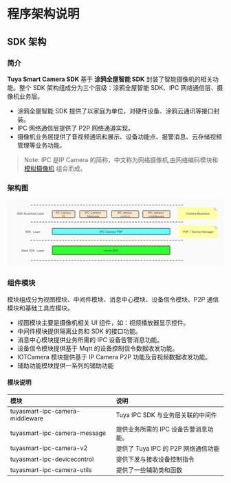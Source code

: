 #  程序架构说明



## SDK 架构



### 简介

**Tuya Smart Camera SDK** 基于 **涂鸦全屋智能 SDK** 封装了智能摄像机的相关功能。整个 SDK 架构组成分为三个层级：涂鸦全屋智能 SDK、IPC 网络通信层、摄像机业务层。

- 涂鸦全屋智能 SDK 提供了以家庭为单位，对硬件设备、涂鸦云通讯等接口封装。
- IPC 网络通信层提供了 P2P 网络通道实现。
- 摄像机业务层提供了音视频通讯和展示、设备功能点、报警消息、云存储视频管理等业务功能。

> Note: IPC 是IP Camera 的简称，中文称为网络摄像机,由网络编码模块和 [模拟摄像机](https://baike.baidu.com/item/模拟摄像机/4419990) 组合而成。



### 架构图

![image](./images/ProgramArchitecure.jpg)



### 组件模块

模块组成分为视图模块、中间件模块、消息中心模块、设备信令模块、P2P 通信模块和基础工具库模块。

- 视图模块主要是摄像机相关 UI 组件，如：视频播放器显示控件。
- 中间件模块提供隔离业务和 SDK 的接口功能。
- 消息中心模块提供业务所需的 IPC 设备告警消息功能。
- 设备信令模块提供基于 Mqtt 的设备控制信令数据收发功能。
- IOTCamera 模块提供基于 IP Camera P2P 功能及音视频数据收发功能。
- 辅助功能模块提供一系列的辅助功能



#### 模块说明

| 模块                            | 说明                                  |
| :------------------------------- | :------------------------------------- |
| tuyasmart-ipc-camera-middleware | Tuya IPC SDK 与业务层关联的中间件     |
| tuyasmart-ipc-camera-message    | 提供业务所需的 IPC 设备告警消息功能。 |
| tuyasmart-ipc-camera-v2         | 提供了 Tuya IPC 的 P2P 网络通信功能   |
| tuyasmart-ipc-devicecontrol     | 提供下发与接收设备控制指令            |
| tuyasmart-ipc-camera-utils      | 提供了一些辅助类和函数                |
